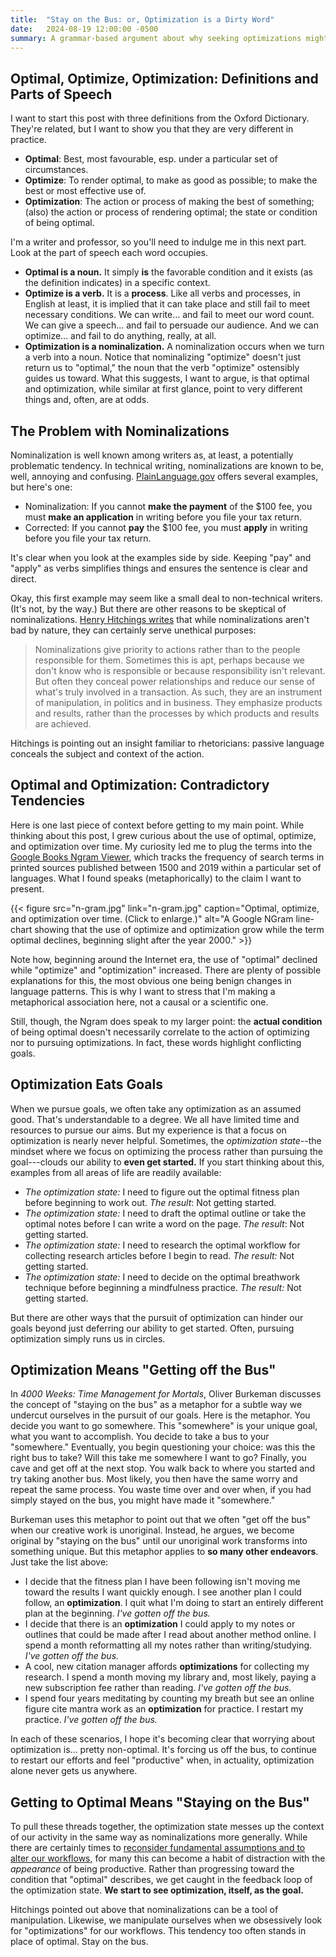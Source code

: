 ```yaml
---
title:  "Stay on the Bus: or, Optimization is a Dirty Word"
date:   2024-08-19 12:00:00 -0500
summary: A grammar-based argument about why seeking optimizations might just be a big waste of time. 
---
```


## Optimal, Optimize, Optimization: Definitions and Parts of Speech

I want to start this post with three definitions from the Oxford
Dictionary. They're related, but I want to show you that they are very
different in practice.

* **Optimal**: Best, most favourable, esp. under a particular set of
    circumstances.
* **Optimize**: To render optimal, to make as good as possible; to make
    the best or most effective use of.
* **Optimization**: The action or process of making the best of something;
    (also) the action or process of rendering optimal; the state or
    condition of being optimal.

I'm a writer and professor, so you'll need to indulge me in this next
part. Look at the part of speech each word occupies.

* **Optimal is a noun.** It simply **is** the favorable condition and it
    exists (as the definition indicates) in a specific context.
* **Optimize is a verb.** It is a **process**. Like all verbs and
    processes, in English at least, it is implied that it can take place
    and still fail to meet necessary conditions. We can write... and fail to meet our word count. We
    can give a speech... and fail to persuade our audience. And we can optimize... and fail to do anything, really, at all.
* **Optimization is a nominalization.** A nominalization occurs when
    we turn a verb into a noun. Notice that nominalizing "optimize" doesn't just return us to "optimal," the noun that the verb "optimize" ostensibly guides us toward. What this suggests, I want to argue, is that optimal and optimization, while similar at first glance, point to very different things and, often, are at odds.

## The Problem with Nominalizations

Nominalization is well known among writers as, at least, a potentially
problematic tendency. In technical writing, nominalizations are known to
be, well, annoying and confusing.
[PlainLanguage.gov](https://www.plainlanguage.gov/guidelines/words/avoid-hidden-verbs/#:~:text=What%20are%20hidden%20verbs%3F)
offers several examples, but here's one:

* Nominalization: If you cannot **make the payment** of the \$100 fee,
    you must **make an application** in writing before you file your tax
    return.
* Corrected: If you cannot **pay** the \$100 fee, you must **apply**
    in writing before you file your tax return.

It's clear when you look at the examples side by side. Keeping "pay" and
"apply" as verbs simplifies things and ensures the sentence is clear and
direct.

Okay, this first example may seem like a small deal to non-technical
writers. (It's not, by the way.) But there are other reasons to be
skeptical of nominalizations. [Henry Hitchings
writes](https://archive.nytimes.com/opinionator.blogs.nytimes.com/2013/04/05/the-dark-side-of-verbs-as-nouns/)
that while nominalizations aren't bad by nature, they can certainly
serve unethical purposes:

> Nominalizations give priority to actions rather than to the people responsible for them. Sometimes this is apt, perhaps because we don't know who is responsible or because responsibility isn't relevant. But often they conceal power relationships and reduce our sense of what's truly involved in a transaction. As such, they are an instrument of manipulation, in politics and in business. They emphasize products and results, rather than the processes by which products and results are achieved.

Hitchings is pointing out an insight familiar to rhetoricians: passive
language conceals the subject and context of the action.

## Optimal and Optimization: Contradictory Tendencies

Here is one last piece of context before getting to my main point. While
thinking about this post, I grew curious about the use of optimal,
optimize, and optimization over time. My curiosity led me to plug the
terms into the [Google Books Ngram Viewer](https://books.google.com/ngrams/), which tracks the frequency of
search terms in printed sources published between 1500 and 2019 within a
particular set of languages. What I found speaks (metaphorically) to the
claim I want to present.

{{< figure src="n-gram.jpg" link="n-gram.jpg" caption="Optimal, optimize, and optimization over time. (Click to enlarge.)" alt="A Google NGram line-chart showing that the use of optimize and optimization grow while the term optimal declines, beginning slight after the year 2000." >}}

Note how, beginning around the Internet era, the use of "optimal"
declined while "optimize" and "optimization" increased. There are plenty
of possible explanations for this, the most obvious one being benign
changes in language patterns. This is why I want to stress that I'm
making a metaphorical association here, not a causal or a scientific
one.

Still, though, the Ngram does speak to my larger point:
the **actual condition** of being optimal doesn't necessarily correlate
to the action of optimizing nor to pursuing optimizations. In fact, these words highlight conflicting goals.

## Optimization Eats Goals

When we pursue goals, we often take any
optimization as an assumed good. That's understandable to a degree. We
all have limited time and resources to pursue our aims. But my
experience is that a focus on optimization is nearly never helpful.
Sometimes, the *optimization state*--the mindset where we focus on
optimizing the process rather than pursuing the goal---clouds our
ability to **even get started.** If you start thinking about this,
examples from all areas of life are readily available:

* *The optimization state:* I need to figure out the optimal fitness
    plan before beginning to work out. *The result*: Not getting
    started.
* *The optimization state:* I need to draft the optimal outline or
    take the optimal notes before I can write a word on the page. *The
    result*: Not getting started.
* *The optimization state:* I need to research the optimal workflow
    for collecting research articles before I begin to read. *The
    result:* Not getting started.
* *The optimization state:* I need to decide on the optimal breathwork
    technique before beginning a mindfulness practice. *The result:* Not
    getting started.

But there are other ways that the pursuit of optimization can hinder our
goals beyond just deferring our ability to get started. Often, pursuing
optimization simply runs us in circles.

## Optimization Means "Getting off the Bus"

In *4000 Weeks: Time Management for Mortals*, Oliver Burkeman discusses
the concept of "staying on the bus" as a metaphor for a subtle way we
undercut ourselves in the pursuit of our goals. Here is the metaphor.
You decide you want to go somewhere. This "somewhere" is your unique
goal, what you want to accomplish. You decide to take a bus to your
"somewhere." Eventually, you begin questioning your choice: was this the
right bus to take? Will this take me somewhere I want to go? Finally,
you cave and get off at the next stop. You walk back to where you
started and try taking another bus. Most likely, you then have the same
worry and repeat the same process. You waste time over and over when, if
you had simply stayed on the bus, you might have made it "somewhere."

Burkeman uses this metaphor to point out that we often "get off the bus"
when our creative work is unoriginal. Instead, he argues, we become
original by "staying on the bus" until our unoriginal work transforms
into something unique. But this metaphor applies to **so many other
endeavors**. Just take the list above:

* I decide that the fitness plan I have been following isn't moving me
    toward the results I want quickly enough. I see another plan I could
    follow, an **optimization**. I quit what I'm doing to start an
    entirely different plan at the beginning. *I've gotten off the bus.*
* I decide that there is an **optimization** I could apply to my notes
    or outlines that could be made after I read about another method
    online. I spend a month reformatting all my notes rather than
    writing/studying. *I've gotten off the bus.*
* A cool, new citation manager affords **optimizations** for
    collecting my research. I spend a month moving my library and, most
    likely, paying a new subscription fee rather than reading. *I've
    gotten off the bus.*
* I spend four years meditating by counting my breath but see an
    online figure cite mantra work as an **optimization** for practice.
    I restart my practice. *I've gotten off the bus.*

In each of these scenarios, I hope it's becoming clear that worrying
about optimization is... pretty non-optimal. It's forcing us off the
bus, to continue to restart our efforts and feel "productive" when, in
actuality, optimization alone never gets us anywhere.

## Getting to Optimal Means "Staying on the Bus"

To pull these threads together, the optimization state messes up the
context of our activity in the same way as nominalizations more
generally. While there are certainly times to [reconsider fundamental
assumptions and to alter our
workflows](https://learnhowtolearn.org/how-to-build-extremely-quickly/),
for many this can become a habit of distraction with the *appearance* of
being productive. Rather than progressing toward the condition that
"optimal" describes, we get caught in the feedback loop of the
optimization state. **We start to see optimization, itself, as the goal.** 

Hitchings pointed out above that nominalizations can be a tool of
manipulation. Likewise, we manipulate ourselves when we obsessively look
for "optimizations" for our workflows. This tendency too often stands in
place of optimal. Stay on the bus.
